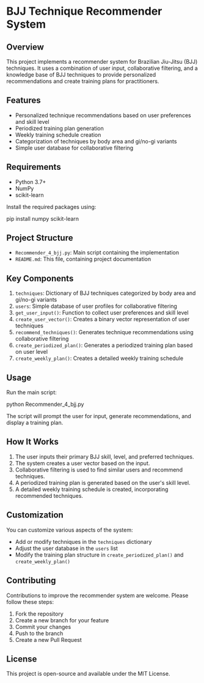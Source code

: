 # BJJ Technique Recommender System

## Overview

This project implements a recommender system for Brazilian Jiu-Jitsu (BJJ) techniques. It uses a combination of user input, collaborative filtering, and a knowledge base of BJJ techniques to provide personalized recommendations and create training plans for practitioners.

## Features

- Personalized technique recommendations based on user preferences and skill level
- Periodized training plan generation
- Weekly training schedule creation
- Categorization of techniques by body area and gi/no-gi variants
- Simple user database for collaborative filtering

## Requirements

- Python 3.7+
- NumPy
- scikit-learn

Install the required packages using:

pip install numpy scikit-learn


## Project Structure

- `Recommender_4_bjj.py`: Main script containing the implementation
- `README.md`: This file, containing project documentation

## Key Components

1. `techniques`: Dictionary of BJJ techniques categorized by body area and gi/no-gi variants
2. `users`: Simple database of user profiles for collaborative filtering
3. `get_user_input()`: Function to collect user preferences and skill level
4. `create_user_vector()`: Creates a binary vector representation of user techniques
5. `recommend_techniques()`: Generates technique recommendations using collaborative filtering
6. `create_periodized_plan()`: Generates a periodized training plan based on user level
7. `create_weekly_plan()`: Creates a detailed weekly training schedule

## Usage

Run the main script:

python Recommender_4_bjj.py


The script will prompt the user for input, generate recommendations, and display a training plan.

## How It Works

1. The user inputs their primary BJJ skill, level, and preferred techniques.
2. The system creates a user vector based on the input.
3. Collaborative filtering is used to find similar users and recommend techniques.
4. A periodized training plan is generated based on the user's skill level.
5. A detailed weekly training schedule is created, incorporating recommended techniques.

## Customization

You can customize various aspects of the system:
- Add or modify techniques in the `techniques` dictionary
- Adjust the user database in the `users` list
- Modify the training plan structure in `create_periodized_plan()` and `create_weekly_plan()`


## Contributing

Contributions to improve the recommender system are welcome. Please follow these steps:
1. Fork the repository
2. Create a new branch for your feature
3. Commit your changes
4. Push to the branch
5. Create a new Pull Request

## License

This project is open-source and available under the MIT License.

